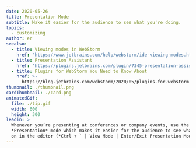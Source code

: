 ```yaml
---
date: 2020-05-26
title: Presentation Mode
subtitle: Make it easier for the audience to see what you're doing.
topics:
  - customizing
author: er
seealso:
  - title: Viewing modes in WebStorm
    href: 'https://www.jetbrains.com/help/webstorm/ide-viewing-modes.html#'
  - title: Presentation Assistant
    href: 'https://plugins.jetbrains.com/plugin/7345-presentation-assistant'
  - title: Plugins for WebStorm You Need to Know About
    href: >-
      https://blog.jetbrains.com/webstorm/2020/05/plugins-for-webstorm-you-need-to-know-about/
thumbnail: ./thumbnail.png
cardThumbnail: ./card.png
animatedGif:
  file: ./tip.gif
  width: 600
  height: 300
leadin: >
  Whenever you’re presenting at conferences or company events, use the
  *Presentation* mode which makes it easier for the audience to see what’s going
  on in the editor (*Ctrl + ` | View Mode | Enter/Exit Presentation Mode*).
---
```


